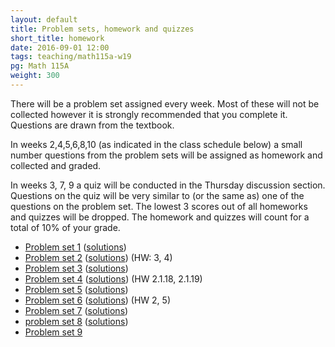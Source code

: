 ```yaml
---
layout: default
title: Problem sets, homework and quizzes
short_title: homework
date: 2016-09-01 12:00
tags: teaching/math115a-w19
pg: Math 115A
weight: 300
---
```


There will be a problem set assigned every week. Most of these will not be collected however it is strongly recommended that you complete it. Questions are drawn from the textbook.

In weeks 2,4,5,6,8,10 (as indicated in the class schedule below) a small number questions from the problem sets will be assigned as homework and collected and graded. 

In weeks 3, 7, 9 a quiz will be conducted in the Thursday discussion section. Questions on the quiz will be very similar to (or the same as) one of the questions on the problem set. The lowest 3 scores out of all homeworks and quizzes will be dropped. The homework and quizzes will count for a total of 10% of your grade.

- [Problem set 1][ps1] ([solutions][ps1s])
- [Problem set 2][ps2] ([solutions][ps2s]) (HW: 3, 4)
- [Problem set 3][ps3] ([solutions][ps3s])
- [Problem set 4][ps4] ([solutions][ps4s]) (HW 2.1.18, 2.1.19)
- [Problem set 5][ps5] ([solutions][ps5s])
- [Problem set 6][ps6] ([solutions][ps6s]) (HW 2, 5)
- [Problem set 7][ps7] ([solutions][ps7s])
- [problem set 8][ps8] ([solutions][ps8s])
- [Problem set 9][ps9]
<!-- - [Problem set 10][ps10] -->



[ps1]: ps/ps1.pdf
[ps2]: ps/ps2.pdf
[ps3]: ps/ps3.pdf
[ps4]: ps/ps4.pdf
[ps5]: ps/ps5.pdf
[ps6]: ps/ps6.pdf
[ps7]: ps/ps7.pdf
[ps8]: ps/ps8.pdf
[ps9]: ps/ps9.pdf
[ps10]: ps/ps10.pdf

[ps1s]: ps/ps1s.pdf
[ps2s]: ps/ps2s.pdf
[ps3s]: ps/ps3s.pdf
[ps4s]: ps/ps4s.pdf
[ps5s]: ps/ps5s.pdf
[ps6s]: ps/ps6s.pdf
[ps7s]: ps/ps7s.pdf
[ps8s]: ps/ps8s.pdf
[ps9s]: ps/ps9s.pdf
[ps10s]: ps/ps10s.pdf
